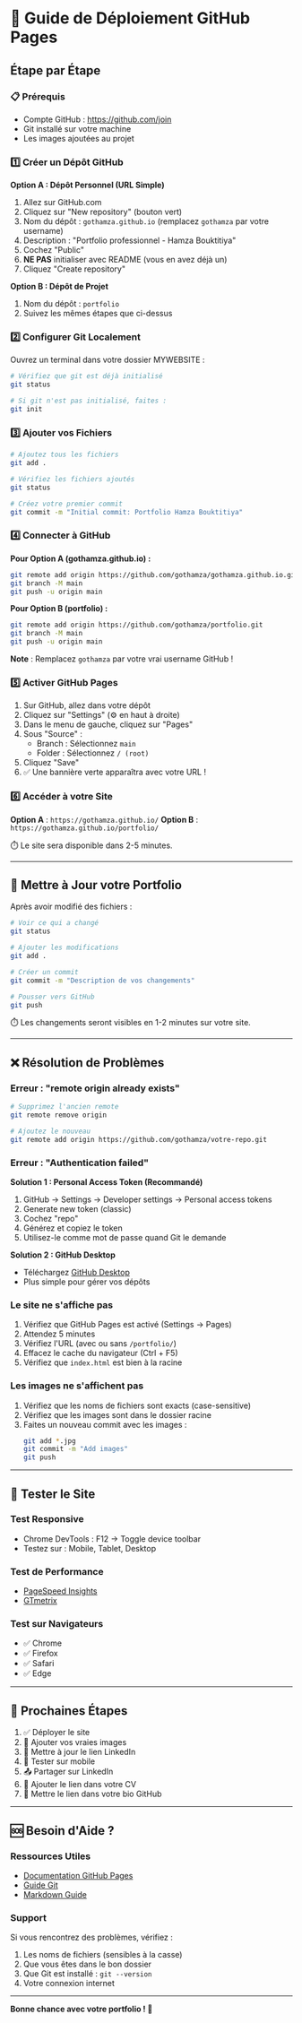 # 🚀 Guide de Déploiement GitHub Pages

## Étape par Étape

### 📋 Prérequis

- Compte GitHub : https://github.com/join
- Git installé sur votre machine
- Les images ajoutées au projet

### 1️⃣ Créer un Dépôt GitHub

**Option A : Dépôt Personnel (URL Simple)**
1. Allez sur GitHub.com
2. Cliquez sur "New repository" (bouton vert)
3. Nom du dépôt : `gothamza.github.io` (remplacez `gothamza` par votre username)
4. Description : "Portfolio professionnel - Hamza Bouktitiya"
5. Cochez "Public"
6. **NE PAS** initialiser avec README (vous en avez déjà un)
7. Cliquez "Create repository"

**Option B : Dépôt de Projet**
1. Nom du dépôt : `portfolio`
2. Suivez les mêmes étapes que ci-dessus

### 2️⃣ Configurer Git Localement

Ouvrez un terminal dans votre dossier MYWEBSITE :

```bash
# Vérifiez que git est déjà initialisé
git status

# Si git n'est pas initialisé, faites :
git init
```

### 3️⃣ Ajouter vos Fichiers

```bash
# Ajoutez tous les fichiers
git add .

# Vérifiez les fichiers ajoutés
git status

# Créez votre premier commit
git commit -m "Initial commit: Portfolio Hamza Bouktitiya"
```

### 4️⃣ Connecter à GitHub

**Pour Option A (gothamza.github.io) :**
```bash
git remote add origin https://github.com/gothamza/gothamza.github.io.git
git branch -M main
git push -u origin main
```

**Pour Option B (portfolio) :**
```bash
git remote add origin https://github.com/gothamza/portfolio.git
git branch -M main
git push -u origin main
```

**Note** : Remplacez `gothamza` par votre vrai username GitHub !

### 5️⃣ Activer GitHub Pages

1. Sur GitHub, allez dans votre dépôt
2. Cliquez sur "Settings" (⚙️ en haut à droite)
3. Dans le menu de gauche, cliquez sur "Pages"
4. Sous "Source" :
   - Branch : Sélectionnez `main`
   - Folder : Sélectionnez `/ (root)`
5. Cliquez "Save"
6. ✅ Une bannière verte apparaîtra avec votre URL !

### 6️⃣ Accéder à votre Site

**Option A** : `https://gothamza.github.io/`
**Option B** : `https://gothamza.github.io/portfolio/`

⏱️ Le site sera disponible dans 2-5 minutes.

---

## 🔄 Mettre à Jour votre Portfolio

Après avoir modifié des fichiers :

```bash
# Voir ce qui a changé
git status

# Ajouter les modifications
git add .

# Créer un commit
git commit -m "Description de vos changements"

# Pousser vers GitHub
git push
```

⏱️ Les changements seront visibles en 1-2 minutes sur votre site.

---

## ❌ Résolution de Problèmes

### Erreur : "remote origin already exists"

```bash
# Supprimez l'ancien remote
git remote remove origin

# Ajoutez le nouveau
git remote add origin https://github.com/gothamza/votre-repo.git
```

### Erreur : "Authentication failed"

**Solution 1 : Personal Access Token (Recommandé)**
1. GitHub → Settings → Developer settings → Personal access tokens
2. Generate new token (classic)
3. Cochez "repo"
4. Générez et copiez le token
5. Utilisez-le comme mot de passe quand Git le demande

**Solution 2 : GitHub Desktop**
- Téléchargez [GitHub Desktop](https://desktop.github.com/)
- Plus simple pour gérer vos dépôts

### Le site ne s'affiche pas

1. Vérifiez que GitHub Pages est activé (Settings → Pages)
2. Attendez 5 minutes
3. Vérifiez l'URL (avec ou sans `/portfolio/`)
4. Effacez le cache du navigateur (Ctrl + F5)
5. Vérifiez que `index.html` est bien à la racine

### Les images ne s'affichent pas

1. Vérifiez que les noms de fichiers sont exacts (case-sensitive)
2. Vérifiez que les images sont dans le dossier racine
3. Faites un nouveau commit avec les images :
   ```bash
   git add *.jpg
   git commit -m "Add images"
   git push
   ```

---

## 📱 Tester le Site

### Test Responsive
- Chrome DevTools : F12 → Toggle device toolbar
- Testez sur : Mobile, Tablet, Desktop

### Test de Performance
- [PageSpeed Insights](https://pagespeed.web.dev/)
- [GTmetrix](https://gtmetrix.com/)

### Test sur Navigateurs
- ✅ Chrome
- ✅ Firefox
- ✅ Safari
- ✅ Edge

---

## 🎯 Prochaines Étapes

1. ✅ Déployer le site
2. 📸 Ajouter vos vraies images
3. 🔗 Mettre à jour le lien LinkedIn
4. 📱 Tester sur mobile
5. 📤 Partager sur LinkedIn
6. 📝 Ajouter le lien dans votre CV
7. 🐙 Mettre le lien dans votre bio GitHub

---

## 🆘 Besoin d'Aide ?

### Ressources Utiles
- [Documentation GitHub Pages](https://docs.github.com/pages)
- [Guide Git](https://git-scm.com/book/fr/v2)
- [Markdown Guide](https://www.markdownguide.org/)

### Support
Si vous rencontrez des problèmes, vérifiez :
1. Les noms de fichiers (sensibles à la casse)
2. Que vous êtes dans le bon dossier
3. Que Git est installé : `git --version`
4. Votre connexion internet

---

**Bonne chance avec votre portfolio ! 🚀**

